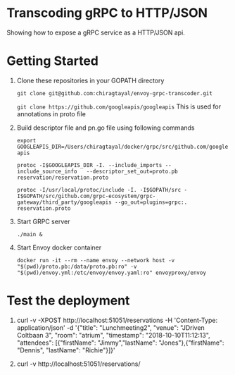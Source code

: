 # Transcoding gRPC to HTTP/JSON

Showing how to expose a gRPC service as a HTTP/JSON api.


# Getting Started

1. Clone these repositories in your GOPATH directory

	`git clone git@github.com:chiragtayal/envoy-grpc-transcoder.git`
	
	`git clone https://github.com/googleapis/googleapis` 
	This is used for annotations in proto file

2. Build descriptor file and pn.go file using following commands

	`export GOOGLEAPIS_DIR=/Users/chiragtayal/docker/grpc/src/github.com/googleapis`

	`protoc -I$GOOGLEAPIS_DIR -I. --include_imports --include_source_info   --descriptor_set_out=proto.pb reservation/reservation.proto` 
	
	`protoc -I/usr/local/protoc/include -I. -I$GOPATH/src -I$GOPATH/src/github.com/grpc-ecosystem/grpc-gateway/third_party/googleapis --go_out=plugins=grpc:. reservation.proto`

3. Start GRPC server 

	`./main &`

4. Start Envoy docker container

	`docker run -it --rm --name envoy --network host -v "$(pwd)/proto.pb:/data/proto.pb:ro" -v "$(pwd)/envoy.yml:/etc/envoy/envoy.yaml:ro" envoyproxy/envoy`


# Test the deployment

1. curl -v -XPOST http://localhost:51051/reservations -H 'Content-Type: application/json' -d '{"title": "Lunchmeeting2", "venue": "JDriven Coltbaan 3", "room": "atrium", "timestamp": "2018-10-10T11:12:13", "attendees": [{"firstName": "Jimmy","lastName": "Jones"},{"firstName": "Dennis", "lastName": "Richie"}]}'

2. curl -v http://localhost:51051/reservations/<ID> 
